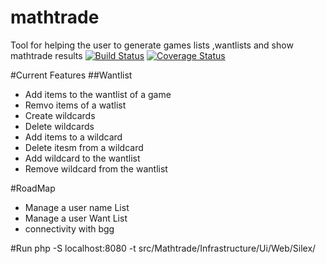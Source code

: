 # mathtrade
Tool for helping the user to generate games lists ,wantlists and show mathtrade results
[![Build Status](https://travis-ci.org/edysanchez/mathtrade.svg?branch=master)](http://travis-ci.org/edysanchez/mathtrade)
[![Coverage Status](https://coveralls.io/repos/edysanchez/mathtrade/badge.svg?branch=master&service=github)](https://coveralls.io/github/edysanchez/mathtrade?branch=feature/travis-coverage)

#Current Features
##Wantlist
- Add items to the wantlist of a game
- Remvo items of a watlist
- Create wildcards
- Delete wildcards
- Add items to a wildcard
- Delete itesm from a wildcard
- Add wildcard to the wantlist
- Remove wildcard from the wantlist

#RoadMap
* Manage a user name List
* Manage a user Want List
* connectivity with bgg

#Run 
php -S localhost:8080 -t src/Mathtrade/Infrastructure/Ui/Web/Silex/
